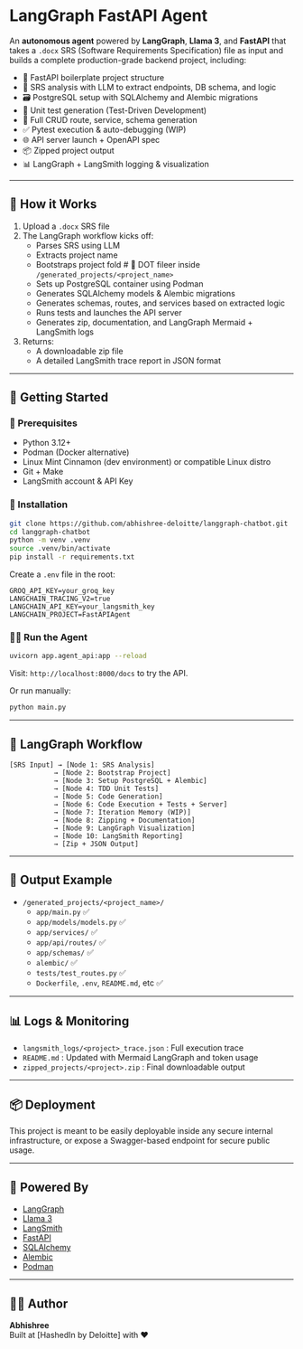 # LangGraph FastAPI Agent

An **autonomous agent** powered by **LangGraph**, **Llama 3**, and **FastAPI** that takes a `.docx` SRS (Software Requirements Specification) file as input and builds a complete production-grade backend project, including:

- 📂 FastAPI boilerplate project structure
- 🧠 SRS analysis with LLM to extract endpoints, DB schema, and logic
- 🗃️ PostgreSQL setup with SQLAlchemy and Alembic migrations
- 🧪 Unit test generation (Test-Driven Development)
- 🧬 Full CRUD route, service, schema generation
- ✅ Pytest execution & auto-debugging (WIP)
- 🌐 API server launch + OpenAPI spec
- 📦 Zipped project output
- 📊 LangGraph + LangSmith logging & visualization

---

## 📌 How it Works

1. Upload a `.docx` SRS file
2. The LangGraph workflow kicks off:
   - Parses SRS using LLM
   - Extracts project name
   - Bootstraps project fold    # 📄 DOT fileer inside `/generated_projects/<project_name>`
   - Sets up PostgreSQL container using Podman
   - Generates SQLAlchemy models & Alembic migrations
   - Generates schemas, routes, and services based on extracted logic
   - Runs tests and launches the API server
   - Generates zip, documentation, and LangGraph Mermaid + LangSmith logs
3. Returns:
   - A downloadable zip file
   - A detailed LangSmith trace report in JSON format

---

## 🚀 Getting Started

### 🧰 Prerequisites
- Python 3.12+
- Podman (Docker alternative)
- Linux Mint Cinnamon (dev environment) or compatible Linux distro
- Git + Make
- LangSmith account & API Key

### 🔧 Installation
```bash
git clone https://github.com/abhishree-deloitte/langgraph-chatbot.git
cd langgraph-chatbot
python -m venv .venv
source .venv/bin/activate
pip install -r requirements.txt
```

Create a `.env` file in the root:
```env
GROQ_API_KEY=your_groq_key
LANGCHAIN_TRACING_V2=true
LANGCHAIN_API_KEY=your_langsmith_key
LANGCHAIN_PROJECT=FastAPIAgent
```

### 🏃‍♂️ Run the Agent
```bash
uvicorn app.agent_api:app --reload
```
Visit: `http://localhost:8000/docs` to try the API.

Or run manually:
```bash
python main.py
```

---

## 🔁 LangGraph Workflow
```
[SRS Input] → [Node 1: SRS Analysis]
           → [Node 2: Bootstrap Project]
           → [Node 3: Setup PostgreSQL + Alembic]
           → [Node 4: TDD Unit Tests]
           → [Node 5: Code Generation]
           → [Node 6: Code Execution + Tests + Server]
           → [Node 7: Iteration Memory (WIP)]
           → [Node 8: Zipping + Documentation]
           → [Node 9: LangGraph Visualization]
           → [Node 10: LangSmith Reporting]
           → [Zip + JSON Output]
```

---

## 📁 Output Example

- `/generated_projects/<project_name>/`
  - `app/main.py` ✅
  - `app/models/models.py` ✅
  - `app/services/` ✅
  - `app/api/routes/` ✅
  - `app/schemas/` ✅
  - `alembic/` ✅
  - `tests/test_routes.py` ✅
  - `Dockerfile`, `.env`, `README.md`, etc ✅

---

## 📊 Logs & Monitoring
- `langsmith_logs/<project>_trace.json` : Full execution trace
- `README.md` : Updated with Mermaid LangGraph and token usage
- `zipped_projects/<project>.zip` : Final downloadable output

---

## 📦 Deployment
This project is meant to be easily deployable inside any secure internal infrastructure, or expose a Swagger-based endpoint for secure public usage.

---

## 🧠 Powered By
- [LangGraph](https://github.com/langchain-ai/langgraph)
- [Llama 3](https://huggingface.co/meta-llama/Meta-Llama-3-70B-Instruct)
- [LangSmith](https://smith.langchain.com/)
- [FastAPI](https://fastapi.tiangolo.com/)
- [SQLAlchemy](https://www.sqlalchemy.org/)
- [Alembic](https://alembic.sqlalchemy.org/en/latest/)
- [Podman](https://podman.io/)

---

## 👩‍💻 Author
**Abhishree**  
Built at [HashedIn by Deloitte] with ❤️